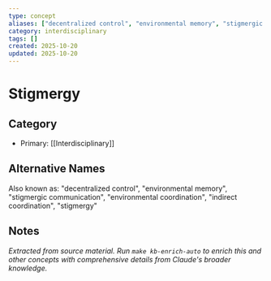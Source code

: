 ```yaml
---
type: concept
aliases: ["decentralized control", "environmental memory", "stigmergic communication", "environmental coordination", "indirect coordination", "stigmergy"]
category: interdisciplinary
tags: []
created: 2025-10-20
updated: 2025-10-20
---
```


# Stigmergy

## Category

- Primary: [[Interdisciplinary]]

## Alternative Names

Also known as: "decentralized control", "environmental memory", "stigmergic communication", "environmental coordination", "indirect coordination", "stigmergy"

## Notes

*Extracted from source material. Run `make kb-enrich-auto` to enrich this and other concepts with comprehensive details from Claude's broader knowledge.*

